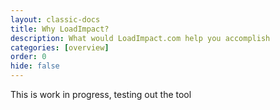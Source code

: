 ```yaml
---
layout: classic-docs
title: Why LoadImpact?
description: What would LoadImpact.com help you accomplish
categories: [overview]
order: 0
hide: false
---
```

This is work in progress, testing out the tool
<!--stackedit_data:
eyJoaXN0b3J5IjpbLTM0NjY2NDA2Ml19
-->